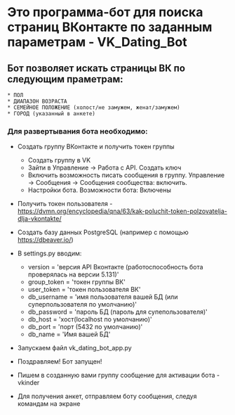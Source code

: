 # Это программа-бот для поиска страниц ВКонтакте по заданным параметрам - VK_Dating_Bot
## Бот позволяет искать страницы ВК по следующим праметрам:
    * ПОЛ
    * ДИАПАЗОН ВОЗРАСТА 
    * СЕМЕЙНОЕ ПОЛОЖЕНИЕ (холост/не замужем, женат/замужем)
    * ГОРОД (указанный в анкете)

### Для развертывания бота необходимо:
* Создать группу ВКонтакте и получить токен группы 
  * Создать группу в VK
  * Зайти в Управление -> Работа с API. Создать ключ
  * Включить возможность писать сообщения в группу. Управление -> Сообщения -> Сообщения сообщества: включить.
  * Настройки бота. Возможности бота: Включены

* Получить токен пользователя - https://dvmn.org/encyclopedia/qna/63/kak-poluchit-token-polzovatelja-dlja-vkontakte/

* Создать базу данных PostgreSQL (например с помощью https://dbeaver.io/)

* В settings.py вводим:
  * version = 'версия API Вконтакте (работоспособность бота проверялась на версии 5.131)'
  * group_token = 'токен группы ВК'
  * user_token = 'токен пользователя ВК'
  * db_username = 'имя пользователя вашей БД (или суперпользователя по умолчанию)'
  * db_password = 'пароль БД (пароль для супепользователя)'
  * db_host = 'хост(localhost по умолчанию)'
  * db_port = 'порт (5432 по умолчанию)'
  * db_name = 'Имя вашей БД'
  
* Запускаем файл vk_dating_bot_app.py
* Поздравляем! Бот запущен!
* Пишем в созданную вами группу сообщение для активации бота - vkinder
* Для получения анкет, отправляем боту сообщения, следуя командам на экране 

